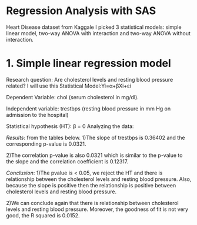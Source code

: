 # Regression Analysis with SAS
Heart Disease dataset from Kaggale
I picked 3 statistical models: simple linear model, two-way ANOVA with interaction and two-way ANOVA without interaction. 

# 1. Simple linear regression model

Research question: Are cholesterol levels and resting blood pressure related?
I will use this Statistical Model:Yi=α+βXi+ɛi

Dependent Variable: chol (serum cholesterol in mg/dl). 

Independent variable: trestbps (resting blood pressure in mm Hg on admission to the hospital)

Statistical hypothesis (HT): β = 0
Analyzing the data: 

*Results*: from the tables below. 
1)The slope of trestbps is 0.36402 and the corresponding p-value is 0.0321.

2)The correlation p-value is also 0.0321 which is similar to the p-value to the slope and the correlation coefficient is 0.12317.

*Conclusion*: 
1)The pvalue is < 0.05, we reject the HT and there is relationship between the cholesterol levels and resting blood pressure. Also, because the slope is positive then the relationship is positive between cholesterol levels and resting blood pressure.

2)We can conclude again that there is relationship between cholesterol levels and resting blood pressure. Moreover, the goodness of fit is not very good, the R squared is 0.0152.






